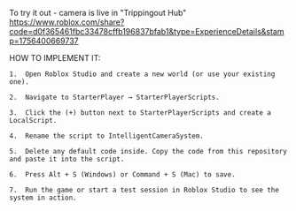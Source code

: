 To try it out - camera is live in "Trippingout Hub" https://www.roblox.com/share?code=d0f365461fbc33478cffb196837bfab1&type=ExperienceDetails&stamp=1756400669737

HOW TO IMPLEMENT IT:

	1.	Open Roblox Studio and create a new world (or use your existing one).

	2.	Navigate to StarterPlayer → StarterPlayerScripts.

	3.	Click the (+) button next to StarterPlayerScripts and create a LocalScript.

	4.	Rename the script to IntelligentCameraSystem.

	5.	Delete any default code inside. Copy the code from this repository and paste it into the script.

	6.	Press Alt + S (Windows) or Command + S (Mac) to save.

	7.	Run the game or start a test session in Roblox Studio to see the system in action.
